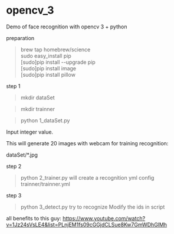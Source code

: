# opencv_3
Demo of face recognition with opencv 3 + python


preparation

> brew tap homebrew/science<br />
> sudo easy_install pip<br />
> [sudo]pip install --upgrade pip<br />
> [sudo]pip install image<br />
> [sudo]pip install pillow<br />



step 1 

>mkdir dataSet

>mkdir trainner

>python 1_dataSet.py

Input integer value.

This will generate 20 images with webcam for training recognition:

dataSet/*.jpg

step 2
>python 2_trainer.py
will create a recognition yml config 
trainner/trainner.yml

step 3
>python 3_detect.py
try to recognize
Modify the ids in script

all benefits to this guy:
https://www.youtube.com/watch?v=1Jz24sVsLE4&list=PLnjEM1fs09cGGjdCLSue8Kw7GmWDhGlMh